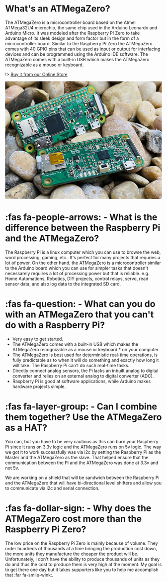 # What's an ATMegaZero?

The ATMegaZero is a microcontroller board based on the Atmel ATMega32U4 microchip, the same chip used in the Arduino Leonardo and Arduino Micro. It was modeled after the Raspberry PI Zero to take advantage of its sleek design and form factor but in the form of a microcontroller board.
Similar to the Raspberry Pi Zero the ATMegaZero comes with 40 GPIO pins that can be used as input or output for interfacing devices and can be programmed using the Arduino IDE software. The ATMegaZero comes with a built-in USB which makes the ATMegaZero recognizable as a mouse or keyboard.

!> [Buy it from our Online Store](https://shop.atmegazero.com)

![ATMegaZero](./media/atmegazero_on_the_rock.jpg)

# :fas fa-people-arrows: - What is the difference between the Raspberry Pi and the ATMegaZero?

The Raspberry Pi is a linux computer which you can use to browse the web, word processing, gaming, etc.. It's perfect for many projects that requries a lot of power.  On the other hand, the ATMegaZero is a microcontroller similar to the Arduino board which you can use for simpler tasks that doesn't necessarely requires a lot of processing power but that is reliable. e.g. Home Automations, Robotics, DIY projects, control relays, servo, read sensor data, and also log data to the integrated SD card.

# :fas fa-question: - What can you do with an ATMegaZero that you can't do with a Raspberry Pi? 

* Very easy to get started.
* The ATMegaZero comes with a built-in USB which makes the ATMegaZero recognizable as a mouse or keyboard * on your computer.
* The ATMegaZero is best used for deterministic real-time operations, is fully predictable as to when it will do something and exactly how long it will take. The Raspberry Pi can't do such real-time tasks.
* Directly connect analog sensors, the Pi lacks an inbuilt analog to digital converter and relies on an external analog to digital converter (ADC).
* Raspberry Pi is good at software applications, while Arduino makes hardware projects simple.

# :fas fa-layer-group: - Can I combine them together? Use the ATMegaZero as a HAT?

You can, but you have to be very cautious as this can burn your Raspberry Pi since it runs on 3.3v logic and the ATMegaZero runs on 5v logic. The way we got it to work successfully was via i2c by setting the Raspberry Pi as the Master and the ATMegaZero as the slave. That helped ensure that the communication between the Pi and the ATMegaZero was done at 3.3v and not 5v.

We are working on a shield that will be sandwich between the Raspberry Pi and the ATMegaZero that will have bi-directional level shifters and allow you to communicate via i2c and serial connection.

# :fas fa-dollar-sign: - Why does the ATMegaZero cost more than the Raspberry Pi Zero?

The low price on the Raspberry Pi Zero is mainly because of volume. They order hundreds of thousands at a time bringing the production cost down, the more units they manufacture the cheaper the product will be. Unfortunately, I don't have the ability to produce thousands of units as they do and thus the cost to produce them is very high at the moment. My goal is to get there one day but it takes supporters like you to help me accomplish that :far fa-smile-wink:.